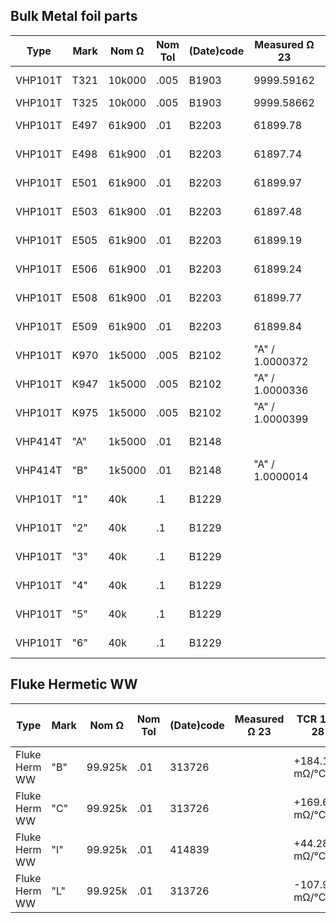 
## Bulk Metal foil parts
| Type    | Mark  | Nom Ω   | Nom Tol |(Date)code| Measured Ω 23  | TCR 18-28 | Zero TCR at | Note    |
| ------- | ----  | ------- | ------- | -------- | -------------- | --------- | ----------- |---------|
| VHP101T | T321  | 10k000  |  .005   | B1903    |  9999.59162    | -2.6mΩ/°C |             |         |
| VHP101T | T325  | 10k000  |  .005   | B1903    |  9999.58662    | -4mΩ/°C   |             |         |
| VHP101T | E497  | 61k900  |  .01    | B2203    |    61899.78    | +10.6mΩ/°C|             |Used for Hamon Divider|
| VHP101T | E498  | 61k900  |  .01    | B2203    |    61897.74    | +7.1mΩ/°C |             |Used for Hamon Divider|
| VHP101T | E501  | 61k900  |  .01    | B2203    |    61899.97    | -17.7mΩ/°C|             |         |
| VHP101T | E503  | 61k900  |  .01    | B2203    |    61897.48    | +14.6mΩ/°C|             |Used for Hamon Divider|
| VHP101T | E505  | 61k900  |  .01    | B2203    |    61899.19    | -3.8mΩ/°C |             |         |
| VHP101T | E506  | 61k900  |  .01    | B2203    |    61899.24    | +2.3mΩ/°C |             |Used for Hamon Divider|
| VHP101T | E508  | 61k900  |  .01    | B2203    |    61899.77    | 0 ?!      | 21.6°C      |Used for Hamon Divider|
| VHP101T | E509  | 61k900  |  .01    | B2203    |    61899.84    | +2.0mΩ/°C |             |Used for Hamon Divider|
| VHP101T | K970  | 1k5000  |  .005   | B2102    |"A" / 1.0000372 |-1.08mΩ/°C |             |Y40781k50000V9L|
| VHP101T | K947  | 1k5000  |  .005   | B2102    |"A" / 1.0000336 |-1.67mΩ/°C |             |Y40781k50000V9L|
| VHP101T | K975  | 1k5000  |  .005   | B2102    |"A" / 1.0000399 |-0.96mΩ/°C |             |Y40781k50000V9L|
| VHP414T | "A"   | 1k5000  |  .01    | B2148    |                |-0.84mΩ/°C |             |Y00251K50000T9L|
| VHP414T | "B"   | 1k5000  |  .01    | B2148    |"A" / 1.0000014 |-1.28mΩ/°C |             |Y00251K50000T9L|
| VHP101T | "1"   | 40k     |  .1     | B1229    |                |+36.1mΩ/°C |             |signs of abuse, from hifi-szjxic|
| VHP101T | "2"   | 40k     |  .1     | B1229    |                |+30.5mΩ/°C |             |from hifi-szjxic|
| VHP101T | "3"   | 40k     |  .1     | B1229    |                |+27.3mΩ/°C |             |used for 10kΩ box, from hifi-szjxic|
| VHP101T | "4"   | 40k     |  .1     | B1229    |                |-10.2mΩ/°C |             |used for 10kΩ box, from hifi-szjxic|
| VHP101T | "5"   | 40k     |  .1     | B1229    |                |+17.0mΩ/°C |             |used for 10kΩ box, from hifi-szjxic|
| VHP101T | "6"   | 40k     |  .1     | B1229    |                |+27.4mΩ/°C |             |used for 10kΩ box, from hifi-szjxic|

## Fluke Hermetic WW
| Type    | Mark  | Nom Ω   | Nom Tol |(Date)code| Measured Ω 23  | TCR 18-28 | Zero TCR at | Note    |
| ------- | ----  | ------- | ------- | -------- | -------------- | --------- | ----------- |---------|
| Fluke Herm WW |"B"|99.925k|  .01    | 313726   |                |+184.184 mΩ/°C |         | P3.0 U4 |
| Fluke Herm WW |"C"|99.925k|  .01    | 313726   |                |+169.658 mΩ/°C |         | M5 P2.0 |
| Fluke Herm WW |"I"|99.925k|  .01    | 414839   |                |+44.2897 mΩ/°C |         | EL1P0.50 A82 |
| Fluke Herm WW |"L"|99.925k|  .01    | 313726   |                |-107.949 mΩ/°C |         | N1.5 S5 |